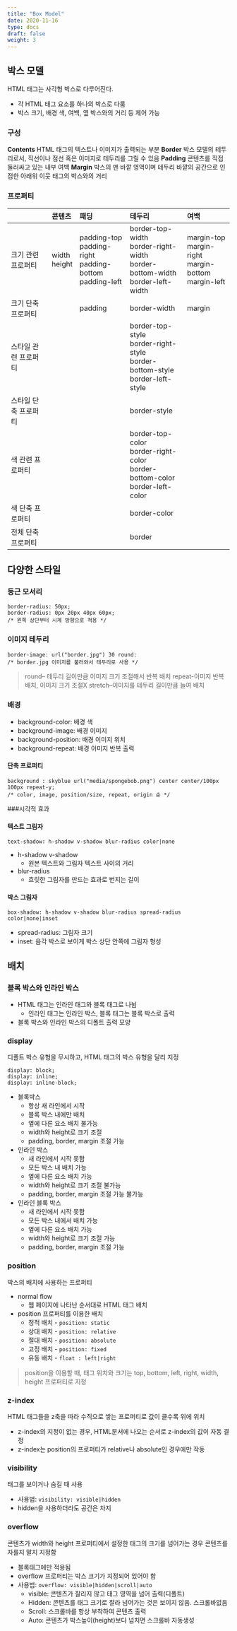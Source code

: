 ```yaml
---
title: "Box Model"
date: 2020-11-16
type: docs
draft: false
weight: 3
---
```


박스 모델
---
HTML 태그는 사각형 박스로 다루어진다.
  - 각 HTML 태그 요소를 하나의 박스로 다룸
  - 박스 크기, 배경 색, 여백, 옆 박스와의 거리 등 제어 가능

### 구성
**Contents**
HTML 태그의 텍스트나 이미지가 출력되는 부분
**Border**
박스 모델의 테두리로서, 직선이나 점선 혹은 이미지로 테두리를 그릴 수 있음
**Padding**
콘텐츠를 직접 둘러싸고 있는 내부 여백
**Margin**
박스의 맨 바깥 영역이며 테두리 바깥의 공간으로 인접한 아래위 이웃 태그의 박스와의 거리

### 프로퍼티
|    | 콘텐츠 | 패딩 | 테두리 | 여백|
| :------------- | :------------- | :------------- | :------------- | :------------- |
| 크기 관련 프로퍼티  |  width <br> height  | padding-top <br> padding-right <br>padding-bottom <br> padding-left | border-top-width <br> border-right-width <br> border-bottom-width <br> border-left-width | margin-top <br> margin-right <br> margin-bottom <br> margin-left |
| 크기 단축 프로퍼티 | | padding | border-width | margin |
| 스타일 관련 프로퍼티| | | border-top-style <br> border-right-style <br> border-bottom-style <br> border-left-style| |
| 스타일 단축 프로퍼티 | | | border-style | |
| 색 관련 프로퍼티 | | | border-top-color <br> border-right-color <br> border-bottom-color <br> border-left-color | |
| 색 단축 프로퍼티 | | | border-color | |
| 전체 단축 프로퍼티 | | | border | |

다양한 스타일
---

### 둥근 모서리
```css3
border-radius: 50px;
border-radius: 0px 20px 40px 60px;
/* 왼쪽 상단부터 시계 방향으로 적용 */
```

### 이미지 테두리
```css3
border-image: url("border.jpg") 30 round:
/* border.jpg 이미지를 불러와서 테두리로 사용 */
```
> round– 테두리 길이만큼 이미지 크기 조절해서 반복 배치
> repeat-이미지 반복 배치, 이미지 크기 조절X
> stretch–이미지를 테두리 길이만큼 늘여 배치

### 배경

- background-color: 배경 색
- background-image: 배경 이미지
- background-position: 배경 이미지 위치
- background-repeat: 배경 이미지 반복 출력

#### 단축 프로퍼티
```CSS3
background : skyblue url("media/spongebob.png") center center/100px 100px repeat-y;
/* color, image, position/size, repeat, origin 순 */
```

###시각적 효과
#### 텍스트 그림자
```css3
text-shadow: h-shadow v-shadow blur-radius color|none
```
- h-shadow v-shadow
  - 원본 텍스트와 그림자 텍스트 사이의 거리
- blur-radius
  - 흐릿한 그림자를 만드는 효과로 번지는 길이

#### 박스 그림자
```css3
box-shadow: h-shadow v-shadow blur-radius spread-radius color|none|inset
```

- spread-radius: 그림자 크기
- inset: 음각 박스로 보이게 박스 상단 안쪽에 그림자 형성

배치
---

### 블록 박스와 인라인 박스
- HTML 태그는 인라인 태그와 블록 태그로 나뉨
  - 인라인 태그는 인라인 박스, 블록 태그는 블록 박스로 출력
- 블록 박스와 인라인 박스의 디폴트 출력 모양

### display
디폴트 박스 유형을 무시하고, HTML 태그의 박스 유형을 달리 지정
```css3
display: block;
display: inline;
display: inline-block;
```

- 블록박스
  - 항상 새 라인에서 시작
  - 블록 박스 내에만 배치
  - 옆에 다른 요소 배치 불가능
  - width와 height로 크기 조절
  - padding, border, margin 조절 가능
- 인라인 박스
  - 새 라인에서 시작 못함
  - 모든 박스 내 배치 가능
  - 옆에 다른 요소 배치 가능
  - width와 height로 크기 조절 불가능
  - padding, border, margin 조절 가능 불가능
- 인라인 블록 박스
  - 새 라인에서 시작 못함
  - 모든 박스 내에서 배치 가능
  - 옆에 다른 요소 배치 가능
  - width와 height로 크기 조절 가능
  - padding, border, margin 조절 가능

### position
박스의 배치에 사용하는 프로퍼티
- normal flow
  - 웹 페이지에 나타난 순서대로 HTML 태그 배치
- position 프로퍼티를 이용한 배치
  - 정적 배치 - `position: static`
  - 상대 배치 - `position: relative`
  - 절대 배치 - `position: absolute`
  - 고정 배치 - `position: fixed`
  - 유동 배치 - `float : left|right`
> position을 이용할 때, 태그 위치와 크기는 top, bottom, left, right, width, height 프로퍼티로 지정

### z-index
HTML 태그들을 z축을 따라 수직으로 쌓는 프로퍼티로 값이 클수록 위에 위치
- z-index의 지정이 없는 경우, HTML문서에 나오는 순서로 z-index의 값이 자동 결정
- z-index는 position의 프로퍼티가 relative나 absolute인 경우에만 작동

### visibility
태그를 보이거나 숨길 때 사용
- 사용법: `visibility: visible|hidden`
- hidden을 사용하더라도 공간은 차지

### overflow
콘텐츠가 width와 height 프로퍼티에서 설정한 태그의 크기를 넘어가는 경우 콘텐츠를 자를지 말지 지정함
- 블록태그에만 적용됨
- overflow 프로퍼티는 박스 크기가 지정되어 있어야 함
- 사용법: `overflow: visible|hidden|scroll|auto`
  - visible: 콘텐츠가 잘리지 않고 태그 영역을 넘어 출력(디폴트)
  - Hidden: 콘텐츠를 태그 크기로 잘라 넘어가는 것은 보이지 않음. 스크롤바없음
  - Scroll: 스크롤바를 항상 부착하여 콘텐츠 출력
  - Auto: 콘텐츠가 박스높이(height)보다 넘치면 스크롤바 자동생성
